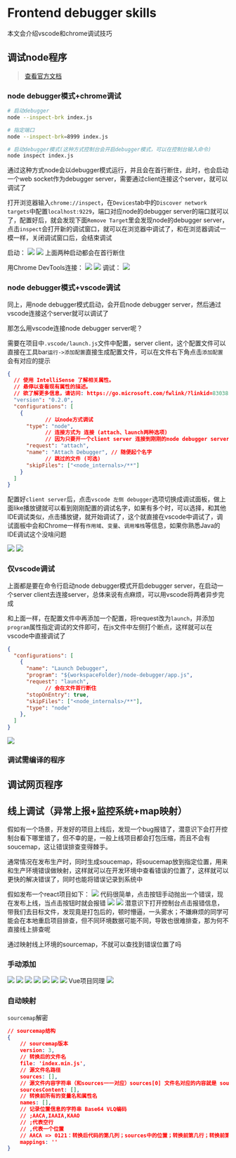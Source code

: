 # Frontend debugger skills

本文会介绍vscode和chrome调试技巧

## 调试node程序
>[查看官方文档](https://nodejs.org/en/docs/guides/debugging-getting-started)

### node debugger模式+chrome调试

```sh
# 启动debugger
node --inspect-brk index.js

# 指定端口
node --inspect-brk=8999 index.js

# 启动debugger模式(这种方式控制台会开启debugger模式，可以在控制台输入命令)
node inspect index.js
```
通过这种方式node会以debugger模式运行，并且会在首行断住，此时，也会启动一个web socket作为debugger server，需要通过client连接这个server，就可以调试了

打开浏览器输入`chrome://inspect`，在`Devices`tab中的`Discover network targets`中配置`localhost:9229`，端口对应node的debugger server的端口就可以了，配置好后，就会发现下面`Remove Target`里会发现node的debugger server，点击`inspect`会打开新的调试窗口，就可以在浏览器中调试了，和在浏览器调试一模一样，关闭调试窗口后，会结束调试

启动：
![](static/1.png)
![](static/5.png)
上面两种启动都会在首行断住

用Chrome DevTools连接：
![](static/2.png)
![](static/3.png)
调试：
![](static/4.png)

### node debugger模式+vscode调试
同上，用node debugger模式启动，会开启node debugger server，然后通过vscode连接这个server就可以调试了

那怎么用vscode连接node debugger server呢？

需要在项目中`.vscode/launch.js`文件中配置，server client，这个配置文件可以直接在工具bar`运行->添加配置`直接生成配置文件，可以在文件右下角点击`添加配置`会有对应的提示
```json
{
  // 使用 IntelliSense 了解相关属性。
  // 悬停以查看现有属性的描述。
  // 欲了解更多信息，请访问: https://go.microsoft.com/fwlink/?linkid=830387
  "version": "0.2.0",
  "configurations": [
    {
			// 以node方式调试
      "type": "node",
			// 连接方式为 连接 (attach、launch两种选项)
			// 因为只要开一个client server 连接到刚刚的node debugger server 就可以
      "request": "attach",
      "name": "Attach Debugger", // 随便起个名字
			// 跳过的文件 (可选)
      "skipFiles": ["<node_internals>/**"]
    }
  ]
}
```
配置好`client server`后，点击`vscode 左侧 debugger`选项切换成调试面板，做上面like播放键就可以看到刚刚配置的调试名字，如果有多个时，可以选择，和其他IDE调试类似，点击播放键，就开始调试了，这个就直接在vscode中调试了，调试面板中会和Chrome一样有`作用域`、`变量`、`调用堆栈`等信息，如果你熟悉Java的IDE调试这个没啥问题

![](static/7.png)
![](static/6.png)

### 仅vscode调试
上面都是要在命令行启动node debugger模式开启debugger server，在启动一个server client去连接server，总体来说有点麻烦，可以用vscode将两者异步完成

和上面一样，在配置文件中再添加一个配置，将request改为`launch`，并添加`program`属性指定调试的文件即可，在js文件中左侧打个断点，这样就可以在vscode中直接调试了
```json
{
  "configurations": [
    {
      "name": "Launch Debugger",
      "program": "${workspaceFolder}/node-debugger/app.js",
      "request": "launch",
			// 会在文件首行断住
      "stopOnEntry": true,
      "skipFiles": ["<node_internals>/**"],
      "type": "node"
    },
  ]
}
```
![](static/8.png)

### 调试需编译的程序

## 调试网页程序


## 线上调试（异常上报+监控系统+map映射）
假如有一个场景，开发好的项目上线后，发现一个bug报错了，潜意识下会打开控制台看下哪里错了，但不幸的是，一般上线项目都会打包压缩，而且不会有soucemap，这让错误排查变得棘手。

通常情况在发布生产时，同时生成soucemap，将soucemap放到指定位置，用来和生产环境错误做映射，这样就可以在开发环境中查看错误的位置了，这样就可以更快的解决错误了，同时也能将错误记录到系统中

假如发布一个react项目如下：
![](static/9.png)
代码很简单，点击按钮手动抛出一个错误，现在发布上线，当点击按钮时就会报错
![](static/10.png)
![](static/11.png)
潜意识下打开控制台点击报错信息，带我们去目标文件，发现竟是打包后的，顿时懵逼，一头雾水；不嫌麻烦的同学可能会在本地重启项目排查，但不同环境数据可能不同，导致也很难排查，那为何不直接线上排查呢

通过映射线上环境的sourcemap，不就可以查找到错误位置了吗

### 手动添加

![](static/12.png)
![](static/13.png)
![](static/14.png)
![](static/15.png)
![](static/16.png)
![](static/17.png)
![](static/18.png)
Vue项目同理
![](static/19.png)

### 自动映射

`sourcemap`解密
```json
// sourcemap结构
{
	// sourcemap版本
	version: 3,
	// 转换后的文件名
	file: 'index.min.js',
	// 源文件名路径
	sources: [],
	// 源文件内容字符串（和sources一一对应）sources[0] 文件名对应的内容就是 sourcesContent[0]
	sourcesContent: [],
	// 转换前所有的变量名和属性名
	names: [],
	// 记录位置信息的字符串 Base64 VLQ编码
	// ;AACA,IAAIA,KAAO
	// ;代表空行
	// ,代表一个位置
	// AACA => 0121：转换后代码的第几列；sources中的位置；转换前第几行；转换前第几列
	mappings: ''
}
```
